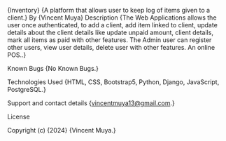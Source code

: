 {Inventory}
{A platform that allows user to keep log of items given to a client.}
By {Vincent Muya}
Description
{The Web Applications allows the user once authenticated, to add a client, add item linked to client, update details about the client details like update unpaid amount, client details, mark all items as paid with other features. The Admin user can register other users, view user details, delete user with other features. An online POS..}

Known Bugs
{No Known Bugs.}

Technologies Used
{HTML, CSS, Bootstrap5, Python, Django, JavaScript, PostgreSQL.}

Support and contact details
{vincentmuya13@gmail.com.}

License


Copyright (c) {2024} {Vincent Muya.}